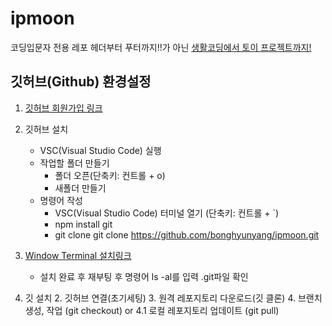 # ipmoon
코딩입문자 전용 레포
헤더부터 푸터까지!!가 아닌 <U>생활코딩에서 토이 프로젝트까지!</U>

## 깃허브(Github) 환경설정
1. [깃허브 회원가입 링크](https://github.com/join?ref_cta=Sign+up&ref_loc=header+logged+out&ref_page=%2F&source=header-home)  
2. 깃허브 설치 
   * VSC(Visual Studio Code) 실행
   * 작업할 폴더 만들기
     * 폴더 오픈(단축키: 컨트롤 + o)
     * 새폴더 만들기
   * 명령어 작성
     * VSC(Visual Studio Code) 터미널 열기 (단축키: 컨트롤 + `)
     * npm install git
     * git clone git clone https://github.com/bonghyunyang/ipmoon.git

3. [Window Terminal 설치링크](https://www.microsoft.com/ko-kr/p/windows-terminal/9n0dx20hk701?rtc=1&activetab=pivot:overviewtab)
   * 설치 완료 후 재부팅 후 명령어 ls -al를 입력 .git파일 확인
1. 깃 설치 2. 깃허브 연결(초기세팅) 3. 원격 레포지토리 다운로드(깃 클론) 4. 브랜치 생성, 작업 (git checkout) or 4.1 로컬 레포지토리 업데이트 (git pull)
